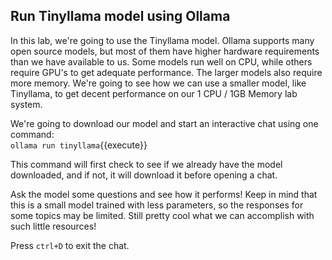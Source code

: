 ## Run Tinyllama model using Ollama

In this lab, we're going to use the Tinyllama model. Ollama supports many open source models, but most of them have higher hardware requirements than we have available to us. Some models run well on CPU, while others require GPU's to get adequate performance. The larger models also require more memory. We're going to see how we can use a smaller model, like Tinyllama, to get decent performance on our 1 CPU / 1GB Memory lab system. 
<br>

We're going to download our model and start an interactive chat using one command:
<br>
`ollama run tinyllama`{{execute}}

This command will first check to see if we already have the model downloaded, and if not, it will download it before opening a chat.

Ask the model some questions and see how it performs! Keep in mind that this is a small model trained with less parameters, so the responses for some topics may be limited. Still pretty cool what we can accomplish with such little resources!

Press `ctrl+D` to exit the chat.